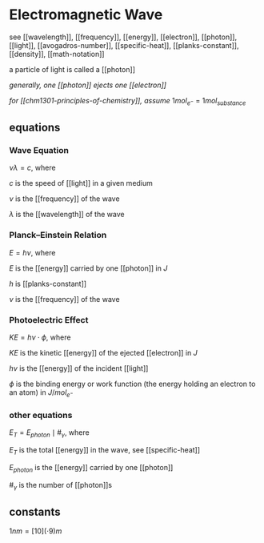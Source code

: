 # Electromagnetic Wave

see [[wavelength]], [[frequency]], [[energy]], [[electron]], [[photon]], [[light]], [[avogadros-number]], [[specific-heat]], [[planks-constant]], [[density]], [[math-notation]]

a particle of light is called a [[photon]]

_generally, one [[photon]] ejects one [[electron]]_

_for [[chm1301-principles-of-chemistry]], assume_ $1mol_{e^-}$ = $1mol_{substance}$

## equations

### Wave Equation

$\nu \lambda = c$, where

$c$ is the speed of [[light]] in a given medium

$\nu$ is the [[frequency]] of the wave

$\lambda$ is the [[wavelength]] of the wave

### Planck–Einstein Relation

$E = h \nu$, where

$E$ is the [[energy]] carried by one [[photon]] in $J$

$h$ is [[planks-constant]]

$\nu$ is the [[frequency]] of the wave

### Photoelectric Effect

$KE = h \nu \cdot \phi$, where

$KE$ is the kinetic [[energy]] of the ejected [[electron]] in $J$

$h \nu$ is the [[energy]] of the incident [[light]]

$\phi$ is the binding energy or work function (the energy holding an electron to an atom) in $J/mol_{e^-}$

### other equations

$E_T = E_{photon} \mid \#_\gamma$, where

$E_T$ is the total [[energy]] in the wave, see [[specific-heat]]

$E_{photon}$ is the [[energy]] carried by one [[photon]]

$\#_\gamma$ is the number of [[photon]]s

## constants

$1nm = [10](\cdot 9)m$

